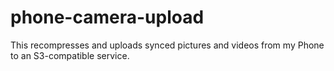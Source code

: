 # phone-camera-upload
This recompresses and uploads synced pictures and videos from my Phone to an S3-compatible service.
